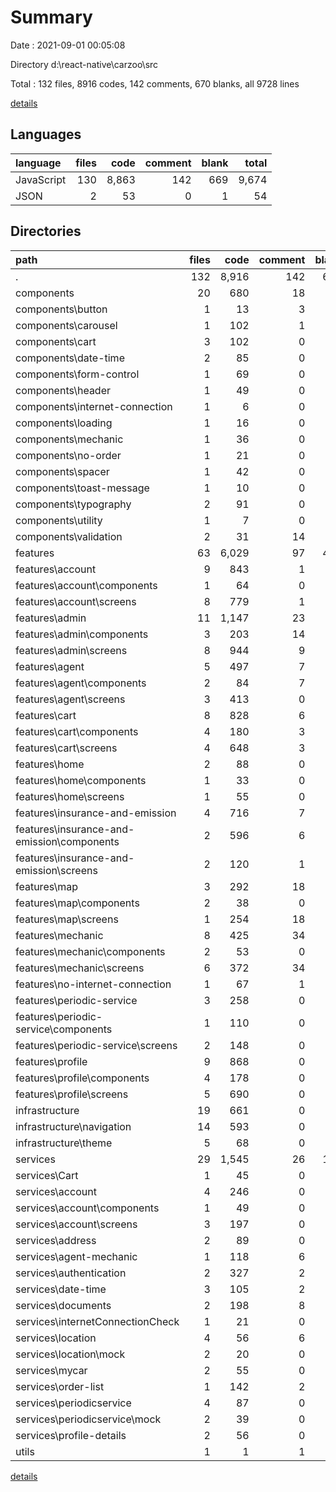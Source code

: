 # Summary

Date : 2021-09-01 00:05:08

Directory d:\react-native\carzoo\src

Total : 132 files,  8916 codes, 142 comments, 670 blanks, all 9728 lines

[details](details.md)

## Languages
| language | files | code | comment | blank | total |
| :--- | ---: | ---: | ---: | ---: | ---: |
| JavaScript | 130 | 8,863 | 142 | 669 | 9,674 |
| JSON | 2 | 53 | 0 | 1 | 54 |

## Directories
| path | files | code | comment | blank | total |
| :--- | ---: | ---: | ---: | ---: | ---: |
| . | 132 | 8,916 | 142 | 670 | 9,728 |
| components | 20 | 680 | 18 | 78 | 776 |
| components\button | 1 | 13 | 3 | 3 | 19 |
| components\carousel | 1 | 102 | 1 | 9 | 112 |
| components\cart | 3 | 102 | 0 | 11 | 113 |
| components\date-time | 2 | 85 | 0 | 6 | 91 |
| components\form-control | 1 | 69 | 0 | 5 | 74 |
| components\header | 1 | 49 | 0 | 2 | 51 |
| components\internet-connection | 1 | 6 | 0 | 2 | 8 |
| components\loading | 1 | 16 | 0 | 4 | 20 |
| components\mechanic | 1 | 36 | 0 | 4 | 40 |
| components\no-order | 1 | 21 | 0 | 5 | 26 |
| components\spacer | 1 | 42 | 0 | 6 | 48 |
| components\toast-message | 1 | 10 | 0 | 2 | 12 |
| components\typography | 2 | 91 | 0 | 9 | 100 |
| components\utility | 1 | 7 | 0 | 2 | 9 |
| components\validation | 2 | 31 | 14 | 8 | 53 |
| features | 63 | 6,029 | 97 | 402 | 6,528 |
| features\account | 9 | 843 | 1 | 51 | 895 |
| features\account\components | 1 | 64 | 0 | 11 | 75 |
| features\account\screens | 8 | 779 | 1 | 40 | 820 |
| features\admin | 11 | 1,147 | 23 | 76 | 1,246 |
| features\admin\components | 3 | 203 | 14 | 15 | 232 |
| features\admin\screens | 8 | 944 | 9 | 61 | 1,014 |
| features\agent | 5 | 497 | 7 | 37 | 541 |
| features\agent\components | 2 | 84 | 7 | 6 | 97 |
| features\agent\screens | 3 | 413 | 0 | 31 | 444 |
| features\cart | 8 | 828 | 6 | 57 | 891 |
| features\cart\components | 4 | 180 | 3 | 20 | 203 |
| features\cart\screens | 4 | 648 | 3 | 37 | 688 |
| features\home | 2 | 88 | 0 | 6 | 94 |
| features\home\components | 1 | 33 | 0 | 3 | 36 |
| features\home\screens | 1 | 55 | 0 | 3 | 58 |
| features\insurance-and-emission | 4 | 716 | 7 | 47 | 770 |
| features\insurance-and-emission\components | 2 | 596 | 6 | 37 | 639 |
| features\insurance-and-emission\screens | 2 | 120 | 1 | 10 | 131 |
| features\map | 3 | 292 | 18 | 19 | 329 |
| features\map\components | 2 | 38 | 0 | 4 | 42 |
| features\map\screens | 1 | 254 | 18 | 15 | 287 |
| features\mechanic | 8 | 425 | 34 | 33 | 492 |
| features\mechanic\components | 2 | 53 | 0 | 6 | 59 |
| features\mechanic\screens | 6 | 372 | 34 | 27 | 433 |
| features\no-internet-connection | 1 | 67 | 1 | 5 | 73 |
| features\periodic-service | 3 | 258 | 0 | 19 | 277 |
| features\periodic-service\components | 1 | 110 | 0 | 7 | 117 |
| features\periodic-service\screens | 2 | 148 | 0 | 12 | 160 |
| features\profile | 9 | 868 | 0 | 52 | 920 |
| features\profile\components | 4 | 178 | 0 | 16 | 194 |
| features\profile\screens | 5 | 690 | 0 | 36 | 726 |
| infrastructure | 19 | 661 | 0 | 50 | 711 |
| infrastructure\navigation | 14 | 593 | 0 | 41 | 634 |
| infrastructure\theme | 5 | 68 | 0 | 9 | 77 |
| services | 29 | 1,545 | 26 | 139 | 1,710 |
| services\Cart | 1 | 45 | 0 | 5 | 50 |
| services\account | 4 | 246 | 0 | 17 | 263 |
| services\account\components | 1 | 49 | 0 | 9 | 58 |
| services\account\screens | 3 | 197 | 0 | 8 | 205 |
| services\address | 2 | 89 | 0 | 11 | 100 |
| services\agent-mechanic | 1 | 118 | 6 | 7 | 131 |
| services\authentication | 2 | 327 | 2 | 19 | 348 |
| services\date-time | 3 | 105 | 2 | 12 | 119 |
| services\documents | 2 | 198 | 8 | 20 | 226 |
| services\internetConnectionCheck | 1 | 21 | 0 | 5 | 26 |
| services\location | 4 | 56 | 6 | 9 | 71 |
| services\location\mock | 2 | 20 | 0 | 3 | 23 |
| services\mycar | 2 | 55 | 0 | 10 | 65 |
| services\order-list | 1 | 142 | 2 | 7 | 151 |
| services\periodicservice | 4 | 87 | 0 | 9 | 96 |
| services\periodicservice\mock | 2 | 39 | 0 | 2 | 41 |
| services\profile-details | 2 | 56 | 0 | 8 | 64 |
| utils | 1 | 1 | 1 | 1 | 3 |

[details](details.md)